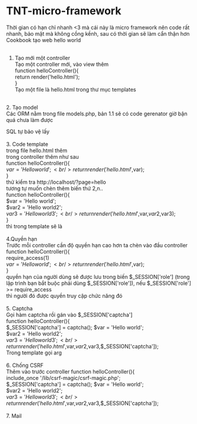# TNT-micro-framework<br />
Thời gian có hạn chỉ nhanh <3 mà cái này là micro framework nên code rất nhanh, bảo mật mà không cồng kềnh, sau có thời gian sẽ làm cẩn thận hơn
Cookbook tạo web hello world<br />
<br />
1. Tạo mới một controller<br />
Tạo một controller mới, vào view thêm<br />
function helloController(){<br />
    return render('hello.html');<br />
}<br />
Tạo một file là hello.html trong thư mục templates<br />
<br />
2. Tạo model<br />
Các ORM nằm trong file models.php, bản 1.1 sẽ có code gerenator giờ bận quá chưa làm được<br />

SQL tự bảo vệ lấy<br />
<br />
3. Code template<br />
trong file hello.html thêm <?php echo $arg[1]; ?><br />
trong controller thêm như sau<br />
function helloController(){<br />
    $var = 'Hello world';<br />
    return render('hello.html',$var);<br />
}<br />
thử kiểm tra http://localhost/?page=hello<br />
tương tự muốn chèn thêm biến thứ 2,n..<br />
function helloController(){<br />
    $var = 'Hello world';<br />
    $var2 = 'Hello world2';<br />
    $var3 = 'Hello world3';<br />
    return render('hello.html',$var,$var2,$var3);<br />
}<br />
thì trong template sẽ là <?php echo $arg[1].$arg[2].$arg[3]; ?><br />
<br />
4.Quyền hạn<br />
Trước mỗi controller cần độ quyền hạn cao hơn ta chèn vào đầu controller<br />
function helloController(){<br />
    require_access(1)<br />
    $var = 'Hello world';<br />
    return render('hello.html',$var);<br />
}<br />
quyền hạn của người dùng sẽ được lưu trong biến $_SESSION['role'] (trong lập trình bạn bắt buộc phải dùng $_SESSION['role']), nếu $_SESSION['role'] >= require_access<br /> 
thì người đó được quyền truy cập chức năng đó<br />
<br />
5. Captcha <br />
 Gọi hàm captcha rồi gán vào $_SESSION['captcha'] <br />
function helloController(){<br />
    $_SESSION['captcha'] = captcha();
    $var = 'Hello world';<br />
    $var2 = 'Hello world2';<br />
    $var3 = 'Hello world3';<br />
    return render('hello.html',$var,$var2,$var3,$_SESSION['captcha']);<br />
Trong template gọi arg <br />
<br />
6. Chống CSRF<br />
Thêm vào trước controller
function helloController(){<br />
    include_once '/lib/csrf-magic/csrf-magic.php';<br />
    $_SESSION['captcha'] = captcha();
    $var = 'Hello world';<br />
    $var2 = 'Hello world2';<br />
    $var3 = 'Hello world3';<br />
    return render('hello.html',$var,$var2,$var3,$_SESSION['captcha']);<br />
<br />
7. Mail<br />




